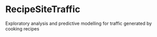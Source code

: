 # RecipeSiteTraffic
 Exploratory analysis and predictive modelling for traffic generated by cooking recipes 

